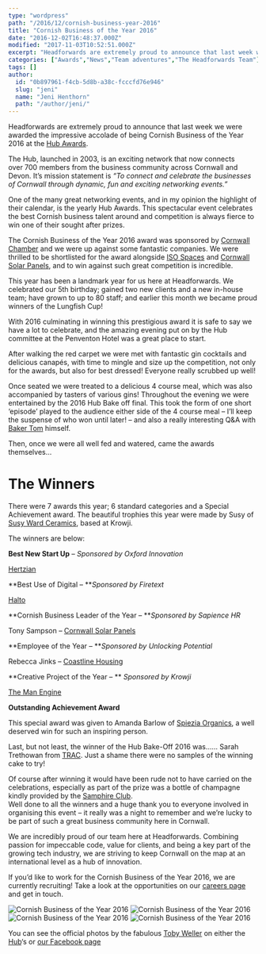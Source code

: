 ```yaml
---
type: "wordpress"
path: "/2016/12/cornish-business-year-2016"
title: "Cornish Business of the Year 2016"
date: "2016-12-02T16:48:37.000Z"
modified: "2017-11-03T10:52:51.000Z"
excerpt: "Headforwards are extremely proud to announce that last week we were awarded the impressive accolade of being Cornish Business of the Year 2016 at the Hub Awards. The Hub, launched in 2003, is an exciting network that now connects over 700 members from the business community across Cornwall and Devon. It’s mission statement is “To connect …"
categories: ["Awards","News","Team adventures","The Headforwards Team"]
tags: []
author:
  id: "0b897961-f4cb-5d8b-a38c-fcccfd76e946"
  slug: "jeni"
  name: "Jeni Henthorn"
  path: "/author/jeni/"
---
```

Headforwards are extremely proud to announce that last week we were awarded the impressive accolade of being Cornish Business of the Year 2016 at the [Hub Awards](https://cornwallhub.org/).

The Hub, launched in 2003, is an exciting network that now connects over 700 members from the business community across Cornwall and Devon. It’s mission statement is _“To connect and celebrate the businesses of Cornwall through dynamic, fun and exciting networking events.”_

One of the many great networking events, and in my opinion the highlight of their calendar, is the yearly Hub Awards. This spectacular event celebrates the best Cornish business talent around and competition is always fierce to win one of their sought after prizes.

The Cornish Business of the Year 2016 award was sponsored by [Cornwall Chamber](http://www.cornwallchamber.co.uk/) and we were up against some fantastic companies. We were thrilled to be shortlisted for the award alongside [ISO Spaces](http://www.isospaces.co.uk/) and [Cornwall Solar Panels](http://www.cornwallsolarpanels.co.uk/), and to win against such great competition is incredible.

This year has been a landmark year for us here at Headforwards. We celebrated our 5th birthday; gained two new clients and a new in-house team; have grown to up to 80 staff; and earlier this month we became proud winners of the Lungfish Cup!

With 2016 culminating in winning this prestigious award it is safe to say we have a lot to celebrate, and the amazing evening put on by the Hub committee at the Penventon Hotel was a great place to start.

After walking the red carpet we were met with fantastic gin cocktails and delicious canapés, with time to mingle and size up the competition, not only for the awards, but also for best dressed! Everyone really scrubbed up well!

Once seated we were treated to a delicious 4 course meal, which was also accompanied by tasters of various gins! Throughout the evening we were entertained by the 2016 Hub Bake off final. This took the form of one short ‘episode’ played to the audience either side of the 4 course meal – I’ll keep the suspense of who won until later! – and also a really interesting Q&A with [Baker Tom](http://www.bakertom.co.uk/) himself.

Then, once we were all well fed and watered, came the awards themselves…

The Winners
===========

There were 7 awards this year; 6 standard categories and a Special Achievement award. The beautiful trophies this year were made by Susy of [Susy Ward Ceramics](http://www.krowji.org.uk/tenant/susan-ward/), based at Krowji.

The winners are below:

**Best New Start Up** – _Sponsored by Oxford Innovation_

[Hertzian](http://www.hertzian.co.uk/)

**Best Use of Digital – **_Sponsored by Firetext_

[Halto](https://myhalto.com/)

**Cornish Business Leader of the Year – **_Sponsored by Sapience HR_

Tony Sampson – [Cornwall Solar Panels](http://www.cornwallsolarpanels.co.uk/)

**Employee of the Year – **_Sponsored by Unlocking Potential_

Rebecca Jinks – [Coastline Housing](https://www.coastlinehousing.co.uk/)

**Creative Project of the Year – ** _Sponsored by Krowji_

[The Man Engine](http://www.themanengine.org.uk/)

**Outstanding Achievement Award**

This special award was given to Amanda Barlow of [Spiezia Organics](https://www.madeforlifeorganics.com/), a well deserved win for such an inspiring person.

Last, but not least, the winner of the Hub Bake-Off 2016 was…… Sarah Trethowan from [TRAC](https://www.tracservices.co.uk/?gclid=CLbu4Mif1dACFVS4GwodAB4Bhw). Just a shame there were no samples of the winning cake to try!

Of course after winning it would have been rude not to have carried on the celebrations, especially as part of the prize was a bottle of champagne kindly provided by the [Samphire Club](http://thesamphireclub.co.uk/).  
Well done to all the winners and a huge thank you to everyone involved in organising this event – it really was a night to remember and we’re lucky to be part of such a great business community here in Cornwall.

We are incredibly proud of our team here at Headforwards. Combining passion for impeccable code, value for clients, and being a key part of the growing tech industry, we are striving to keep Cornwall on the map at an international level as a hub of innovation.

If you’d like to work for the Cornish Business of the Year 2016, we are currently recruiting! Take a look at the opportunities on our [careers page](https://www.headforwards.com/careers/) and get in touch.


<section class="gallery">


![Cornish Business of the Year 2016](/wp-content/uploads/2016/12/headforwards-hub-awards-2016-cornish-business-of-the-year.jpg)
![Cornish Business of the Year 2016](/wp-content/uploads/2016/12/Headforwards-hub-awards-2016-jeni.jpg)
![Cornish Business of the Year 2016](/wp-content/uploads/2016/12/headforwards-hub-awards-2016-john.jpg)
![Cornish Business of the Year 2016](/wp-content/uploads/2016/12/Headforwards-hub-awards-2016-lysssa.jpg)

</section>



You can see the official photos by the fabulous [Toby Weller](http://tobyweller.co.uk/) on either the [Hub](https://www.facebook.com/TheHubCornwall/)‘s or [our Facebook page](https://www.facebook.com/headforwards/)